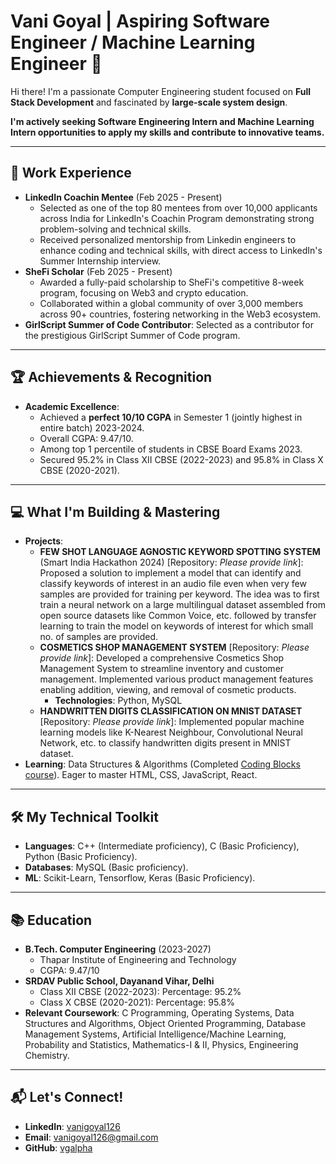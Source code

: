 # Vani Goyal | Aspiring Software Engineer / Machine Learning Engineer 👋

Hi there! I'm a passionate Computer Engineering student focused on **Full Stack Development** and fascinated by **large-scale system design**.

**I'm actively seeking Software Engineering Intern and Machine Learning Intern opportunities to apply my skills and contribute to innovative teams.**

---

## 💼 Work Experience

* **LinkedIn Coachin Mentee** (Feb 2025 - Present)
    * Selected as one of the top 80 mentees from over 10,000 applicants across India for LinkedIn's Coachin Program demonstrating strong problem-solving and technical skills.
    * Received personalized mentorship from Linkedin engineers to enhance coding and technical skills, with direct access to LinkedIn's Summer Internship interview.
* **SheFi Scholar** (Feb 2025 - Present)
    * Awarded a fully-paid scholarship to SheFi's competitive 8-week program, focusing on Web3 and crypto education.
    * Collaborated within a global community of over 3,000 members across 90+ countries, fostering networking in the Web3 ecosystem.
* **GirlScript Summer of Code Contributor**: Selected as a contributor for the prestigious GirlScript Summer of Code program.

---

## 🏆 Achievements & Recognition

* **Academic Excellence**:
    * Achieved a **perfect 10/10 CGPA** in Semester 1 (jointly highest in entire batch) 2023-2024.
    * Overall CGPA: 9.47/10.
    * Among top 1 percentile of students in CBSE Board Exams 2023.
    * Secured 95.2% in Class XII CBSE (2022-2023) and 95.8% in Class X CBSE (2020-2021).

---

## 💻 What I'm Building & Mastering

* **Projects**:
    * **FEW SHOT LANGUAGE AGNOSTIC KEYWORD SPOTTING SYSTEM** (Smart India Hackathon 2024) [Repository: *Please provide link*]: Proposed a solution to implement a model that can identify and classify keywords of interest in an audio file even when very few samples are provided for training per keyword. The idea was to first train a neural network on a large multilingual dataset assembled from open source datasets like Common Voice, etc. followed by transfer learning to train the model on keywords of interest for which small no. of samples are provided.
    * **COSMETICS SHOP MANAGEMENT SYSTEM** [Repository: *Please provide link*]: Developed a comprehensive Cosmetics Shop Management System to streamline inventory and customer management. Implemented various product management features enabling addition, viewing, and removal of cosmetic products.
        * **Technologies**: Python, MySQL
    * **HANDWRITTEN DIGITS CLASSIFICATION ON MNIST DATASET** [Repository: *Please provide link*]: Implemented popular machine learning models like K-Nearest Neighbour, Convolutional Neural Network, etc. to classify handwritten digits present in MNIST dataset.
* **Learning**: Data Structures & Algorithms (Completed [Coding Blocks course](https://codingblocks.com/courses/data-structures-and-algorithms-online-course)). Eager to master HTML, CSS, JavaScript, React.

---

## 🛠️ My Technical Toolkit

* **Languages**: C++ (Intermediate proficiency), C (Basic Proficiency), Python (Basic Proficiency).
* **Databases**: MySQL (Basic proficiency).
* **ML**: Scikit-Learn, Tensorflow, Keras (Basic Proficiency).

---

## 📚 Education

* **B.Tech. Computer Engineering** (2023-2027)
    * Thapar Institute of Engineering and Technology
    * CGPA: 9.47/10
* **SRDAV Public School, Dayanand Vihar, Delhi**
    * Class XII CBSE (2022-2023): Percentage: 95.2%
    * Class X CBSE (2020-2021): Percentage: 95.8%
* **Relevant Coursework**: C Programming, Operating Systems, Data Structures and Algorithms, Object Oriented Programming, Database Management Systems, Artificial Intelligence/Machine Learning, Probability and Statistics, Mathematics-I & II, Physics, Engineering Chemistry.

---

## 📬 Let's Connect!

* **LinkedIn**: [vanigoyal126](https://www.linkedin.com/in/vanigoyal126/)
* **Email**: vanigoyal126@gmail.com
* **GitHub**: [vgalpha](https://github.com/vgalpha)
